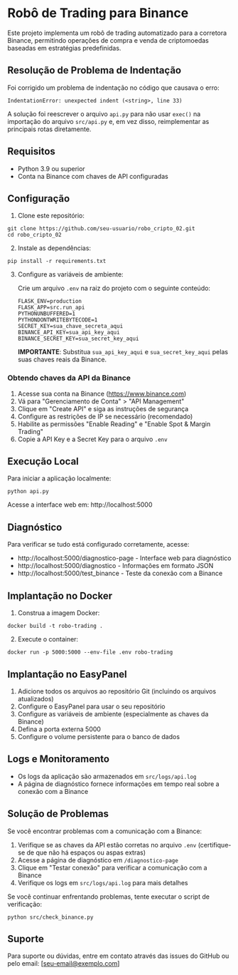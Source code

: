 # Robô de Trading para Binance

Este projeto implementa um robô de trading automatizado para a corretora Binance, permitindo operações de compra e venda de criptomoedas baseadas em estratégias predefinidas.

## Resolução de Problema de Indentação

Foi corrigido um problema de indentação no código que causava o erro:
```
IndentationError: unexpected indent (<string>, line 33)
```

A solução foi reescrever o arquivo `api.py` para não usar `exec()` na importação do arquivo `src/api.py` e, em vez disso, reimplementar as principais rotas diretamente.

## Requisitos

- Python 3.9 ou superior
- Conta na Binance com chaves de API configuradas

## Configuração

1. Clone este repositório:
```
git clone https://github.com/seu-usuario/robo_cripto_02.git
cd robo_cripto_02
```

2. Instale as dependências:
```
pip install -r requirements.txt
```

3. Configure as variáveis de ambiente:
   
   Crie um arquivo `.env` na raiz do projeto com o seguinte conteúdo:
   ```
   FLASK_ENV=production
   FLASK_APP=src.run_api
   PYTHONUNBUFFERED=1
   PYTHONDONTWRITEBYTECODE=1
   SECRET_KEY=sua_chave_secreta_aqui
   BINANCE_API_KEY=sua_api_key_aqui
   BINANCE_SECRET_KEY=sua_secret_key_aqui
   ```

   **IMPORTANTE**: Substitua `sua_api_key_aqui` e `sua_secret_key_aqui` pelas suas chaves reais da Binance.

### Obtendo chaves da API da Binance

1. Acesse sua conta na Binance (https://www.binance.com)
2. Vá para "Gerenciamento de Conta" > "API Management"
3. Clique em "Create API" e siga as instruções de segurança
4. Configure as restrições de IP se necessário (recomendado)
5. Habilite as permissões "Enable Reading" e "Enable Spot & Margin Trading"
6. Copie a API Key e a Secret Key para o arquivo `.env`

## Execução Local

Para iniciar a aplicação localmente:

```
python api.py
```

Acesse a interface web em: http://localhost:5000

## Diagnóstico

Para verificar se tudo está configurado corretamente, acesse:

- http://localhost:5000/diagnostico-page - Interface web para diagnóstico
- http://localhost:5000/diagnostico - Informações em formato JSON
- http://localhost:5000/test_binance - Teste da conexão com a Binance

## Implantação no Docker

1. Construa a imagem Docker:
```
docker build -t robo-trading .
```

2. Execute o container:
```
docker run -p 5000:5000 --env-file .env robo-trading
```

## Implantação no EasyPanel

1. Adicione todos os arquivos ao repositório Git (incluindo os arquivos atualizados)
2. Configure o EasyPanel para usar o seu repositório
3. Configure as variáveis de ambiente (especialmente as chaves da Binance)
4. Defina a porta externa 5000
5. Configure o volume persistente para o banco de dados

## Logs e Monitoramento

- Os logs da aplicação são armazenados em `src/logs/api.log`
- A página de diagnóstico fornece informações em tempo real sobre a conexão com a Binance

## Solução de Problemas

Se você encontrar problemas com a comunicação com a Binance:

1. Verifique se as chaves da API estão corretas no arquivo `.env` (certifique-se de que não há espaços ou aspas extras)
2. Acesse a página de diagnóstico em `/diagnostico-page`
3. Clique em "Testar conexão" para verificar a comunicação com a Binance
4. Verifique os logs em `src/logs/api.log` para mais detalhes

Se você continuar enfrentando problemas, tente executar o script de verificação:
```
python src/check_binance.py
```

## Suporte

Para suporte ou dúvidas, entre em contato através das issues do GitHub ou pelo email: [seu-email@exemplo.com]
